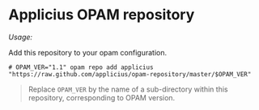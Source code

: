 # Applicius OPAM repository

*Usage:*

Add this repository to your opam configuration.

```
# OPAM_VER="1.1" opam repo add applicius "https://raw.github.com/applicius/opam-repository/master/$OPAM_VER"
```

> Replace `OPAM_VER` by the name of a sub-directory within this repository, corresponding to OPAM version.

